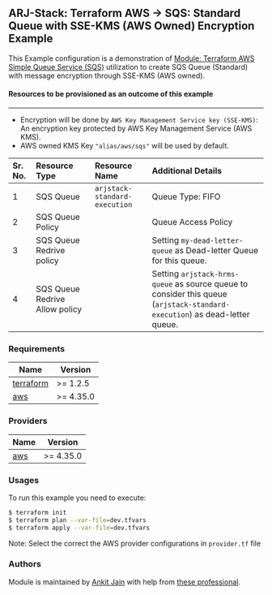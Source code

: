 ## ARJ-Stack: Terraform AWS -> SQS: Standard Queue with SSE-KMS (AWS Owned) Encryption Example

This Example configuration is a demonstration of [Module: Terraform AWS Simple Queue Service (SQS)](https://github.com/ankit-jn/terraform-aws-sqs) utilization to create SQS Queue (Standard) with message encryption through SSE-KMS (AWS owned).

#### Resources to be provisioned as an outcome of this example
---
- Encryption will be done by `AWS Key Management Service key (SSE-KMS)`: An encryption key protected by AWS Key Management Service (AWS KMS).
- AWS owned KMS Key `"alias/aws/sqs"` will be used by default.

| Sr. No. | Resource Type | Resource Name | Additional Details |
|:------|:------|:------|:------|
| 1 | SQS Queue | `arjstack-standard-execution` | Queue Type: FIFO |
| 2 | SQS Queue Policy |  |  Queue Access Policy |
| 3 | SQS Queue Redrive policy |  | Setting `my-dead-letter-queue` as Dead-letter Queue for this queue. |
| 4 | SQS Queue Redrive Allow policy |  | Setting `arjstack-hrms-queue` as source queue to consider this queue (`arjstack-standard-execution`) as dead-letter queue. |

### Requirements

| Name | Version |
|------|---------|
| <a name="requirement_terraform"></a> [terraform](#requirement\_terraform) | >= 1.2.5 |
| <a name="requirement_aws"></a> [aws](#requirement\_aws) | >= 4.35.0 |

### Providers

| Name | Version |
|------|---------|
| <a name="provider_aws"></a> [aws](#provider\_aws) | >= 4.35.0 |

### Usages

To run this example you need to execute:

```bash
$ terraform init
$ terraform plan --var-file=dev.tfvars
$ terraform apply --var-file=dev.tfvars
```

Note: Select the correct the AWS provider configurations in `provider.tf` file

### Authors

Module is maintained by [Ankit Jain](https://github.com/ankit-jn) with help from [these professional](https://github.com/ankit-jn/terraform-aws-examples/graphs/contributors).